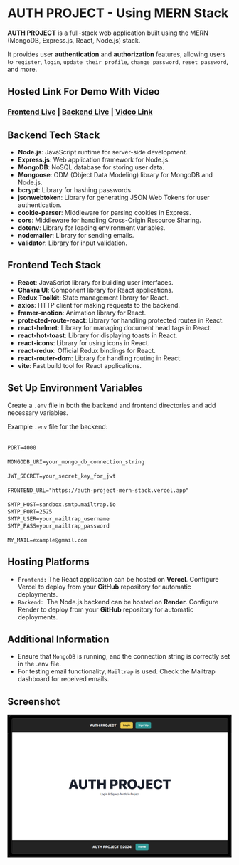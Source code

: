 # AUTH PROJECT - Using MERN Stack

**AUTH PROJECT** is a full-stack web application built using the MERN (MongoDB, Express.js, React, Node.js) stack.

It provides user **authentication** and **authorization** features, allowing users to `register`, `login`, `update their profile`, `change password`, `reset password`, and more.

## Hosted Link For Demo With Video

### [Frontend Live](https://auth-project-mern-stack.vercel.app) | [Backend Live](https://backendforlpu.onrender.com) | [Video Link](#hshs)

## Backend Tech Stack

- **Node.js**: JavaScript runtime for server-side development.
- **Express.js**: Web application framework for Node.js.
- **MongoDB**: NoSQL database for storing user data.
- **Mongoose**: ODM (Object Data Modeling) library for MongoDB and Node.js.
- **bcrypt**: Library for hashing passwords.
- **jsonwebtoken**: Library for generating JSON Web Tokens for user authentication.
- **cookie-parser**: Middleware for parsing cookies in Express.
- **cors**: Middleware for handling Cross-Origin Resource Sharing.
- **dotenv**: Library for loading environment variables.
- **nodemailer**: Library for sending emails.
- **validator**: Library for input validation.

## Frontend Tech Stack

- **React**: JavaScript library for building user interfaces.
- **Chakra UI**: Component library for React applications.
- **Redux Toolkit**: State management library for React.
- **axios**: HTTP client for making requests to the backend.
- **framer-motion**: Animation library for React.
- **protected-route-react**: Library for handling protected routes in React.
- **react-helmet**: Library for managing document head tags in React.
- **react-hot-toast**: Library for displaying toasts in React.
- **react-icons**: Library for using icons in React.
- **react-redux**: Official Redux bindings for React.
- **react-router-dom**: Library for handling routing in React.
- **vite**: Fast build tool for React applications.

## Set Up Environment Variables

Create a `.env` file in both the backend and frontend directories and add necessary variables.

Example `.env` file for the backend:

```base

PORT=4000

MONGODB_URI=your_mongo_db_connection_string

JWT_SECRET=your_secret_key_for_jwt

FRONTEND_URL="https://auth-project-mern-stack.vercel.app"

SMTP_HOST=sandbox.smtp.mailtrap.io
SMTP_PORT=2525
SMTP_USER=your_mailtrap_username
SMTP_PASS=your_mailtrap_password

MY_MAIL=example@gmail.com

```

## Hosting Platforms

- `Frontend:` The React application can be hosted on **Vercel**. Configure Vercel to deploy from your **GitHub** repository for automatic deployments.
- `Backend: `The Node.js backend can be hosted on **Render**. Configure Render to deploy from your **GitHub** repository for automatic deployments.

## Additional Information

- Ensure that `MongoDB` is running, and the connection string is correctly set in the .env file.
- For testing email functionality, `Mailtrap` is used. Check the Mailtrap dashboard for received emails.

## Screenshot

![App Screenshot](https://raw.githubusercontent.com/BCAPATHSHALA/AUTH-PROJECT-MERN-STACK/main/AUTH%20PROJECT%20MERN%20STACK.png)
